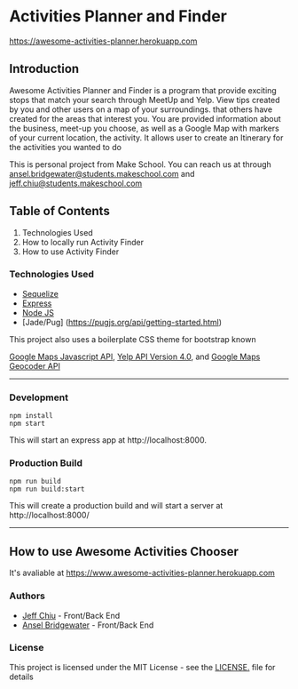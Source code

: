 #  Activities Planner and Finder
https://awesome-activities-planner.herokuapp.com

## Introduction
Awesome Activities Planner and Finder is a program that provide exciting stops that match your search through MeetUp and Yelp. View tips created by you and other users on a map of your surroundings.  that others have created for the areas that interest you. You are provided information about the business, meet-up you choose, as well as a Google Map with markers of your current location, the activity. It allows user to create an Itinerary for the activities you wanted to do

This is personal project from Make School. You can reach us at through  ansel.bridgewater@students.makeschool.com and jeff.chiu@students.makeschool.com


## Table of Contents
1. Technologies Used
2. How to locally run Activity Finder 
3. How to use Activity Finder

### Technologies Used 
- [Sequelize](http://docs.sequelizejs.com/)
- [Express](https://expressjs.com/)
- [Node JS](https://nodejs.org/en/)
- [Jade/Pug] (https://pugjs.org/api/getting-started.html)

This project also uses a boilerplate CSS theme for bootstrap known

[Google Maps Javascript API](https://developers.google.com/maps/documentation/directions/), [Yelp API Version 4.0](https://www.yelp.com/developers/documentation/v3), and [Google Maps Geocoder API](https://developers.google.com/maps/documentation/geocoding/intro)

***

### Development
```
npm install
npm start
```
This will start an express app at http://localhost:8000.


### Production Build
```
npm run build
npm run build:start
```
This will create a production build and will start a server at http://localhost:8000/



***
## How to use Awesome Activities Chooser

It's avaliable at
https://www.awesome-activities-planner.herokuapp.com



### Authors
- [Jeff Chiu](https://www.linkedin.com/in/jeffchiu1) - Front/Back End
- [Ansel Bridgewater](ansel.bridgewater@students.makeschool.com) - Front/Back End


### License 
This project is licensed under the MIT License - see the [LICENSE.](https://tldrlegal.com/license/mit-license) file for details
